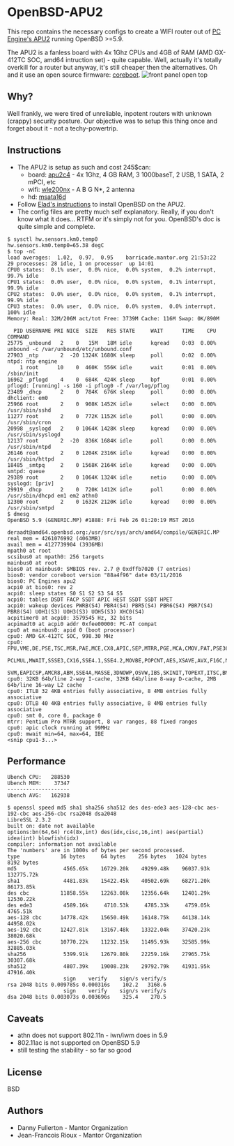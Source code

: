 # OpenBSD-APU2
This repo contains the necessary configs to create a WIFI router out of [PC Engine's APU2](http://pcengines.ch/apu2c4.htm) running OpenBSD >=5.9.

The APU2 is a fanless board with 4x 1Ghz CPUs and 4GB of RAM (AMD GX-412TC SOC, amd64 intruction set) - quite capable. Well, actually it's totally overkill for a router but anyway, it's still cheaper then the alternatives. Oh and it use an open source firmware: [coreboot](https://www.coreboot.org).
![front panel open top](https://raw.githubusercontent.com/northox/openbsd-apu2/master/front-open.jpeg)

## Why? 
Well frankly, we were tired of unreliable, inpotent routers with unknown (crappy) security posture. Our objective was to setup this thing once and forget about it - not a techy-powertrip.

## Instructions
- The APU2 is setup as such and cost 245$can:
  - board: [apu2c4](http://pcengines.ch/apu2c4.htm) - 4x 1Ghz, 4 GB RAM, 3 1000baseT, 2 USB, 1 SATA, 2 mPCI, etc
  - wifi: [wle200nx](http://pcengines.ch/wle200nx.htm) - A B G N*, 2 antenna
  - hd: [msata16d](http://pcengines.ch/msata16d.htm)
- Follow [Elad's instructions](https://github.com/elad/openbsd-apu2) to install OpenBSD on the APU2.
- The config files are pretty much self explanatory. Really, if you don't know what it does... RTFM or it's simply not for you. OpenBSD's doc is quite simple and complete.

```
$ sysctl hw.sensors.km0.temp0
hw.sensors.km0.temp0=65.38 degC
$ top -nC 
load averages:  1.02,  0.97,  0.95    barricade.mantor.org 21:53:22
29 processes: 28 idle, 1 on processor  up 14:01
CPU0 states:  0.1% user,  0.0% nice,  0.0% system,  0.2% interrupt, 99.7% idle
CPU1 states:  0.0% user,  0.0% nice,  0.0% system,  0.1% interrupt, 99.9% idle
CPU2 states:  0.0% user,  0.0% nice,  0.0% system,  0.1% interrupt, 99.9% idle
CPU3 states:  0.0% user,  0.0% nice,  0.0% system,  0.0% interrupt,  100% idle
Memory: Real: 32M/206M act/tot Free: 3739M Cache: 116M Swap: 0K/890M

  PID USERNAME PRI NICE  SIZE   RES STATE     WAIT      TIME    CPU COMMAND
25775 _unbound   2    0   15M   18M idle      kqread    0:03  0.00% unbound -c /var/unbound/etc/unbound.conf
27903 _ntp       2  -20 1324K 1680K sleep     poll      0:02  0.00% ntpd: ntp engine
    1 root      10    0  460K  556K idle      wait      0:01  0.00% /sbin/init
16962 _pflogd    4    0  684K  424K sleep     bpf       0:01  0.00% pflogd: [running] -s 160 -i pflog0 -f /var/log/pflog
23489 _dhcp      2    0  784K  676K sleep     poll      0:00  0.00% dhclient: em0
25966 root       2    0  908K 1452K idle      select    0:00  0.00% /usr/sbin/sshd
11277 root       2    0  772K 1152K idle      poll      0:00  0.00% /usr/sbin/cron
20998 _syslogd   2    0 1064K 1428K sleep     kqread    0:00  0.00% /usr/sbin/syslogd
12137 root       2  -20  836K 1684K idle      poll      0:00  0.00% /usr/sbin/ntpd
26146 root       2    0 1204K 2316K idle      kqread    0:00  0.00% /usr/sbin/httpd
18485 _smtpq     2    0 1568K 2164K idle      kqread    0:00  0.00% smtpd: queue
29389 root       2    0 1064K 1324K idle      netio     0:00  0.00% syslogd: [priv]
29919 _dhcp      2    0  720K 1412K idle      poll      0:00  0.00% /usr/sbin/dhcpd em1 em2 athn0
12300 root       2    0 1632K 2120K idle      kqread    0:00  0.00% /usr/sbin/smtpd
$ dmesg
OpenBSD 5.9 (GENERIC.MP) #1888: Fri Feb 26 01:20:19 MST 2016
    deraadt@amd64.openbsd.org:/usr/src/sys/arch/amd64/compile/GENERIC.MP
real mem = 4261076992 (4063MB)
avail mem = 4127739904 (3936MB)
mpath0 at root
scsibus0 at mpath0: 256 targets
mainbus0 at root
bios0 at mainbus0: SMBIOS rev. 2.7 @ 0xdffb7020 (7 entries)
bios0: vendor coreboot version "88a4f96" date 03/11/2016
bios0: PC Engines apu2
acpi0 at bios0: rev 2
acpi0: sleep states S0 S1 S2 S3 S4 S5
acpi0: tables DSDT FACP SSDT APIC HEST SSDT SSDT HPET
acpi0: wakeup devices PWRB(S4) PBR4(S4) PBR5(S4) PBR6(S4) PBR7(S4) PBR8(S4) UOH1(S3) UOH3(S3) UOH5(S3) XHC0(S4)
acpitimer0 at acpi0: 3579545 Hz, 32 bits
acpimadt0 at acpi0 addr 0xfee00000: PC-AT compat
cpu0 at mainbus0: apid 0 (boot processor)
cpu0: AMD GX-412TC SOC, 998.30 MHz
cpu0: FPU,VME,DE,PSE,TSC,MSR,PAE,MCE,CX8,APIC,SEP,MTRR,PGE,MCA,CMOV,PAT,PSE36,CFLUSH,MMX,FXSR,SSE,SSE2,HTT,SSE3,
  PCLMUL,MWAIT,SSSE3,CX16,SSE4.1,SSE4.2,MOVBE,POPCNT,AES,XSAVE,AVX,F16C,NXE,MMXX,FFXSR,PAGE1GB,LONG,LAHF,CMPLEG,
  SVM,EAPICSP,AMCR8,ABM,SSE4A,MASSE,3DNOWP,OSVW,IBS,SKINIT,TOPEXT,ITSC,BMI1
cpu0: 32KB 64b/line 2-way I-cache, 32KB 64b/line 8-way D-cache, 2MB 64b/line 16-way L2 cache
cpu0: ITLB 32 4KB entries fully associative, 8 4MB entries fully associative
cpu0: DTLB 40 4KB entries fully associative, 8 4MB entries fully associative
cpu0: smt 0, core 0, package 0
mtrr: Pentium Pro MTRR support, 8 var ranges, 88 fixed ranges
cpu0: apic clock running at 99MHz
cpu0: mwait min=64, max=64, IBE
<snip cpu1-3...>
```

## Performance
```
Ubench CPU:   288530
Ubench MEM:    37347
--------------------
Ubench AVG:   162938
```

```
$ openssl speed md5 sha1 sha256 sha512 des des-ede3 aes-128-cbc aes-192-cbc aes-256-cbc rsa2048 dsa2048
LibreSSL 2.3.2
built on: date not available
options:bn(64,64) rc4(8x,int) des(idx,cisc,16,int) aes(partial) idea(int) blowfish(idx) 
compiler: information not available
The 'numbers' are in 1000s of bytes per second processed.
type             16 bytes     64 bytes    256 bytes   1024 bytes   8192 bytes
md5               4565.65k    16729.20k    49299.48k    96037.93k   132775.72k
sha1              4481.83k    15422.45k    40502.69k    68271.20k    86173.85k
des cbc          11858.55k    12263.08k    12356.64k    12401.29k    12530.22k
des ede3          4589.16k     4710.53k     4785.33k     4759.05k     4765.51k
aes-128 cbc      14778.42k    15650.49k    16148.75k    44138.14k    44958.02k
aes-192 cbc      12427.81k    13167.48k    13322.04k    37420.23k    38020.68k
aes-256 cbc      10770.22k    11232.15k    11495.93k    32585.99k    32885.03k
sha256            5399.91k    12679.80k    22259.16k    27965.75k    30307.68k
sha512            4807.39k    19008.23k    29792.79k    41931.95k    47916.40k
                  sign    verify    sign/s verify/s
rsa 2048 bits 0.009785s 0.000316s    102.2   3168.6
                  sign    verify    sign/s verify/s
dsa 2048 bits 0.003073s 0.003696s    325.4    270.5
```

## Caveats
- athn does not support 802.11n - iwn/iwm does in 5.9
- 802.11ac is not supported on OpenBSD 5.9
- still testing the stability - so far so good

## License
BSD

## Authors
- Danny Fullerton - Mantor Organization
- Jean-Francois Rioux - Mantor Organization
